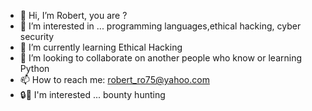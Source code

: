 - 👋 Hi, I’m Robert, you are ?
- 👀 I’m interested in ... programming languages,ethical hacking, cyber security
- 🌱 I’m currently learning Ethical Hacking
- 💞️ I’m looking to collaborate on another people who know or learning Python
- 📫 How to reach me: robert_ro75@yahoo.com
- :lock::key: I'm interested ...  bounty hunting

<!---
Robert5mil/Robert5mil is a ✨ special ✨ repository because its `README.md` (this file) appears on your GitHub profile.
You can click the Preview link to take a look at your changes.
--->
